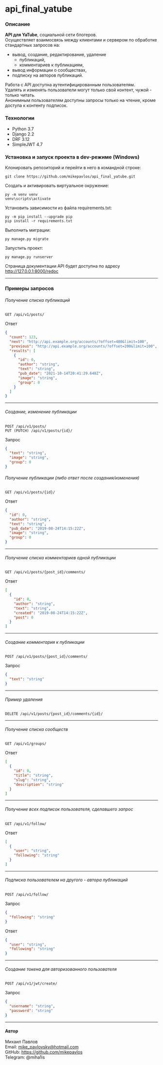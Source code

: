 # api_final_yatube
### Описание
**API для YaTube**, социальной сети блогеров.  
Осуществляет взаимосвязь между клиентами и сервером по обработке стандартных запросов на: 
- вывод, создание, редактирование, удаление 
  - публикаций, 
  - комментариев к публикациям, 
- вывод информации о сообществах, 
- подписку на авторов публикаций.

Работа с API доступна аутентифицированным пользователям.  
Удалять и изменять пользователи могут только свой контент, чужой - только читать.  
Анонимным пользователям доступны запросы только на чтение, кроме доступа к контенту подписок.

### Технологии
- Python 3.7
- Django 2.2
- DRF 3.12
- SimpleJWT 4.7
### Установка и запуск проекта в dev-режиме (Windows)
Клонировать репозиторий и перейти в него в командной строке:
```
git clone https://github.com/mikepavlos/api_final_yatube.git
```
Создать и активировать виртуальное окружение:
```
py -m venv venv
venv\scripts\activate
```

Установить зависимости из файла requirements.txt:
```
py -m pip install --upgrade pip
pip install -r requirements.txt
```
Выполнить миграции:
```
py manage.py migrate
```
Запустить проект:
```
py manage.py runserver
```
Страница документации API будет доступна по адресу <http://127.0.0.1:8000/redoc>

---

### Примеры запросов
###### Получение списка публикаций    
```
GET /api/v1/posts/
```
Ответ
```json
{
  "count": 123,
  "next": "http://api.example.org/accounts/?offset=400&limit=100",
  "previous": "http://api.example.org/accounts/?offset=200&limit=100",
  "results": [
    {
      "id": 0,
      "author": "string",
      "text": "string",
      "pub_date": "2021-10-14T20:41:29.648Z",
      "image": "string",
      "group": 0
    }
  ]
}
```

---

###### Создание, изменение публикации
```
POST /api/v1/posts/
PUT (PUTCH) /api/v1/posts/{id}/
```
Запрос
```json
{
  "text": "string",
  "image": "string",
  "group": 0
}
```
###### Получение публикации (либо ответ после создания/изменения)
```
GET /api/v1/posts/{id}/
```
Ответ
```json
{
  "id": 0,
  "author": "string",
  "text": "string",
  "pub_date": "2019-08-24T14:15:22Z",
  "image": "string",
  "group": 0
}
```

---

###### Получение списка комментариев одной публикации
```
GET /api/v1/posts/{post_id}/comments/
```
Ответ
```json
[
  {
    "id": 0,
    "author": "string",
    "text": "string",
    "created": "2019-08-24T14:15:22Z",
    "post": 0
  }
]
```

---

###### Создание комментария к публикации
```
POST /api/v1/posts/{post_id}/comments/
```
Запрос
```json
{
  "text": "string"
}
```

---

###### Пример удаления
```
DELETE /api/v1/posts/{post_id}/comments/{id}/
```

---

###### Получение списка сообществ
```
GET /api/v1/groups/
```
Ответ
```json
[
  {
    "id": 0,
    "title": "string",
    "slug": "string",
    "description": "string"
  }
]
```

---

###### Получение всех подписок пользователя, сделавшего запрос
```
GET /api/v1/follow/
```
Ответ
```json
[
  {
    "user": "string",
    "following": "string"
  }
]
```

---

###### Подписка пользователем на другого - автора публикаций
```
POST /api/v1/follow/
```
Запрос
```json
{
  "following": "string"
}
```
Ответ
```json
{
  "user": "string",
  "following": "string"
}
```

---

###### Создание токена для авторизованного пользователя
```
POST /api/v1/jwt/create/
```
Запрос
```json
{
  "username": "string",
  "password": "string"
}
```

---

#### Автор

Михаил Павлов  
Email: mike_pavlovsky@hotmail.com  
GitHub: https://github.com/mikepavlos  
Telegram: @miha1is  
